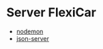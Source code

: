 # Server FlexiCar

- [nodemon](https://nodemon.io/)
- [json-server](https://github.com/typicode/json-server)
